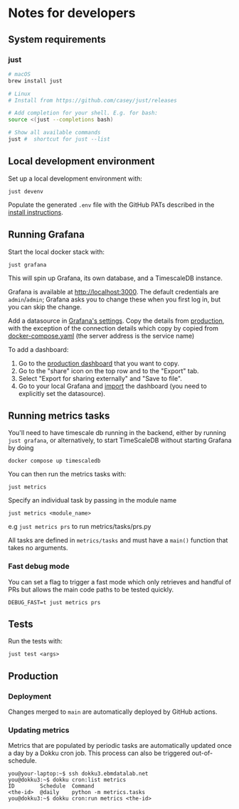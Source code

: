# Notes for developers

## System requirements

### just

```sh
# macOS
brew install just

# Linux
# Install from https://github.com/casey/just/releases

# Add completion for your shell. E.g. for bash:
source <(just --completions bash)

# Show all available commands
just #  shortcut for just --list
```


## Local development environment

Set up a local development environment with:
```
just devenv
```

Populate the generated `.env` file with the GitHub PATs described in the [install instructions](INSTALL.md#configure-app).

## Running Grafana
Start the local docker stack with:
```
just grafana
```

This will spin up Grafana, its own database, and a TimescaleDB instance.

Grafana is available at [http://localhost:3000](http://localhost:3000).
The default credentials are `admin`/`admin`; Grafana asks you to change these when you first log in, but you can skip the change.

Add a datasource in [Grafana's settings](http://localhost:3000/connections/datasources).
Copy the details from [production](https://dashboards.opensafely.org/connections/datasources),
with the exception of the connection details which copy by copied from [docker-compose.yaml](https://github.com/ebmdatalab/metrics/blob/a543e8817898278d663c08243fa26359cdb5230e/docker-compose.yaml#L32-L42)
(the server address is the service name)

To add a dashboard:
1. Go to the [production dashboard](https://dashboards.opensafely.org/dashboards) that you want to copy.
2. Go to the "share" icon on the top row and to the "Export" tab.
3. Select "Export for sharing externally" and "Save to file".
4. Go to your local Grafana and [import](https://dashboards.opensafely.org/dashboards) the dashboard (you need to explicitly set the datasource).

## Running metrics tasks

You'll need to have timescale db running in the backend, either by running `just grafana`, or alternatively, to start TimeScaleDB without starting Grafana by doing
```
docker compose up timescaledb
```

You can then run the metrics tasks with:
```
just metrics
```

Specify an individual task by passing in the module name
```
just metrics <module_name>
```

e.g `just metrics prs` to run metrics/tasks/prs.py

All tasks are defined in `metrics/tasks` and must have a `main()` function that takes no arguments.

### Fast debug mode

You can set a flag to trigger a fast mode which only retrieves and handful of PRs
but allows the main code paths to be tested quickly.

```
DEBUG_FAST=t just metrics prs
```

## Tests
Run the tests with:
```
just test <args>
```

## Production

### Deployment

Changes merged to `main` are automatically deployed by GitHub actions.

### Updating metrics

Metrics that are populated by periodic tasks are automatically updated once a day by a Dokku cron job.
This process can also be triggered out-of-schedule.

```
you@your-laptop:~$ ssh dokku3.ebmdatalab.net
you@dokku3:~$ dokku cron:list metrics
ID        Schedule  Command
<the-id>  @daily    python -m metrics.tasks
you@dokku3:~$ dokku cron:run metrics <the-id>
```
